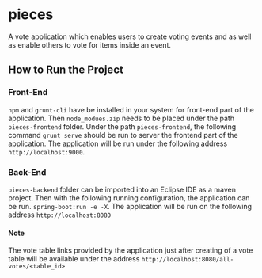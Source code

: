 # pieces
A vote application which enables users to create voting events and as well as enable others to vote for items inside an event.



## How to Run the Project
### Front-End
`npm` and `grunt-cli` have be installed in your system for front-end part of the application.
Then `node_modues.zip` needs to be placed under the path `pieces-frontend` folder.
Under the path `pieces-frontend`, the following command `grunt serve` should be run to server the frontend part of the application.
The application will be run under the following address `http://localhost:9000`.

### Back-End
`pieces-backend` folder can be imported into an Eclipse IDE as a maven project. Then with the following running configuration, the application can be run. `spring-boot:run -e -X`.
The application will be run on the following address `http://localhost:8080`

#### Note
The vote table links provided by the application just after creating of a vote table will be available under the address `http://localhost:8080/all-votes/<table_id>`



